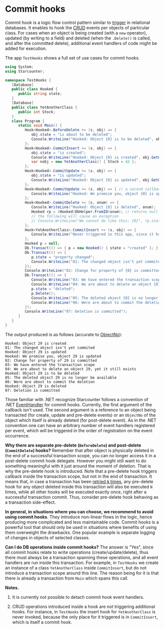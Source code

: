 # Commit hooks

Commit hook is a logic flow control pattern similar to [trigger](https://en.wikipedia.org/wiki/Trigger) in relational databases. It enables to hook the [CRUD](https://en.wikipedia.org/wiki/Create,_read,_update_and_delete) events per objects of particular class. For cases when an object is being created (with a ```new``` operator), updated (by writing to a field) and deleted (when the ```.Delete()``` is called, and after the committed delete), additional event handlers of code might be added for execution. 

The app ```TestHooks``` shows a full set of use cases for commit hooks.

```cs
using System;
using Starcounter;

namespace TestHooks {
   [Database]
   public class Hooked {
      public string state;
   }
   [Database]
   public class YetAnotherClass {
      public int Stock;
   }
   class Program {
      static void Main() {
         Hook<Hooked>.BeforeDelete += (s, obj) => {
            obj.state = "is about to be deleted";
            Console.WriteLine("Hooked: Object {0} is to be deleted", obj.GetObjectNo());
         };
         Hook<Hooked>.CommitInsert += (s, obj) => {
            obj.state = "is created";
            Console.WriteLine("Hooked: Object {0} is created", obj.GetObjectNo());
            var nobj = new YetAnotherClass() { Stock = 42 };
         };
         Hook<Hooked>.CommitUpdate += (s, obj) => {
            obj.state = "is updated";
            Console.WriteLine("Hooked: Object {0} is updated", obj.GetObjectNo());
         };
         Hook<Hooked>.CommitUpdate += (s, obj) => { // a second callback
            Console.WriteLine("Hooked: We promise you, object {0} is updated", obj.GetObjectNo());
         };
         Hook<Hooked>.CommitDelete += (s, onum) => {
            Console.WriteLine("Hooked: Object {0} is deleted", onum);
            Hooked rp = (Hooked)DbHelper.FromID(onum); // returns null here
            // the following will cause an exception
            // Console.WriteLine("We cannot do like this: {0}", rp.state);
         };
         Hook<YetAnotherClass>.CommitInsert += (s, obj) => {
            Console.WriteLine("Never triggered in this app, since it happens to get invoked inside another hook");
         };
         Hooked p = null;
         Db.Transact(() => { p = new Hooked() { state = "created" }; });
         Db.Transact(() => {
            p.state = "property changed";
            Console.WriteLine("01: The changed object isn't yet commited", p.GetObjectNo());
         });
         Console.WriteLine("02: Change for property of {0} is committed", p.GetObjectNo());
         Db.Transact(() => {
            Console.WriteLine("03: We have entered the transaction scope");
            Console.WriteLine("04: We are about to delete an object {0}, yet it still exists", p.GetObjectNo());
            p.state = "deleted";
            p.Delete();
            Console.WriteLine("05: The deleted object {0} is no longer be available", p.GetObjectNo());
            Console.WriteLine("06: Were are about to commit the deletion");
         });
         Console.WriteLine("07: Deletion is committed");
      }
   }
}
```

The output produced is as follows (accurate to [ObjectNo](http://starcounter.io/guides/database/object-identity/)):

```
Hooked: Object 29 is created
01: The changed object isn't yet commited
Hooked: Object 29 is updated
Hooked: We promise you, object 29 is updated
02: Change for property of 29 is committed
03: We have entered the transaction scope
04: We are about to delete an object 29, yet it still exists
Hooked: Object 29 is to be deleted
05: The deleted object 29 is no longer be available
06: Were are about to commit the deletion
Hooked: Object 29 is deleted
07: Deletion is committed
```

Those familiar with .NET recognize Starcounter follows a convention of .NET [EventHandler<T>](https://msdn.microsoft.com/en-us/library/db0etb8x(v=vs.110).aspx) for commit hooks. Currently, the first argument of the callback isn't used. The second argument is a reference to an object being transacted (for create, update and pre-delete events) or an ```ObjectNo``` of the object which itself is already deleted (for post-delete event). As in the .NET convention one can have an arbitrary number of event handlers registered per event, which will be triggered in the order of registration on the event occurrence.

__Why there are separate pre-delete (```BeforeDelete```) and post-delete (```CommitDelete```) hooks?__ Remember that after object is physically deleted in the end of a successful transaction scope, you can no longer access it in a post-delete commit hook delegate. However you might still want to do something meaningful with it just around the moment of deletion. That is why the pre-delete hook is introduced. Note that a pre-delete hook triggers callback inside the transaction scope, but not in the end of transaction. It means that, in case a transaction has been [retried ```N``` times](http://starcounter.io/guides/transactions/more-on-transactions/), any pre-delete hook for any object deleted inside this transaction will also be executed ```N``` times, while all other hooks will be executed exactly once, right after a successful transaction commit. Thus, consider pre-delete hook behaving as a transaction side-effect.

__In general, in situations where you can choose, we recommend to avoid using commit hooks__. They introduce non-linear flows in the logic, hence producing more complicated and less maintainable code. Commit hooks is a powerful tool that should only be used in situations where benefits of using them overweight the drawbacks. One popular example is separate logging of changes in objects of selected classes.

__Can I do DB operations inside commit hooks?__ The answer is "Yes", since all commit hooks relate to write operations (create/update/delete), thus there must always be a transaction spanning these operations, and all event handlers are run inside this transaction. For example, in ```TestHooks``` we create an instance of a class ```YetAnotherClass``` inside ```CommitInsert```, but do not introduce a transaction scope around this line. The reason being for it is that there is already a transaction from ```Main``` which spans this call.

__Notes.__

1. It is currently not possible to detach commit hook event handlers.

2. CRUD operations introduced inside a hook are not triggering additional hooks. For instance, in ```TestHooks``` the insert hook for ```YetAnotherClass``` is never invoked, because the only place for it triggered is in ```CommitInsert```, which is itself a commit hook.